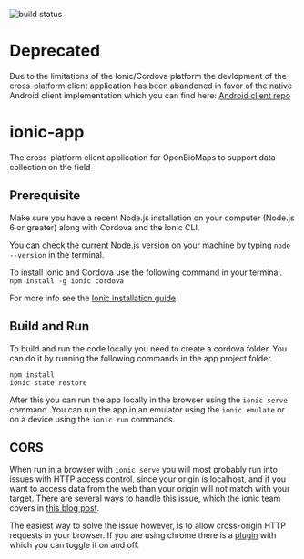 ![build status][build-status]
# Deprecated
Due to the limitations of the Ionic/Cordova platform the devlopment of the cross-platform client application has been abandoned in favor of the native Android client implementation which you can find here: [Android client repo](https://github.com/OpenBioMaps/android-app)

# ionic-app
The cross-platform client application for OpenBioMaps to support data collection on the field

## Prerequisite
Make sure you have a recent Node.js installation on your computer (Node.js 6 or greater) along with Cordova and the Ionic CLI.

You can check the current Node.js version on your machine by typing `node --version` in the terminal.

To install Ionic and Cordova use the following command in your terminal.
`npm install -g ionic cordova`

For more info see the [Ionic installation guide][ionic-install].

## Build and Run
To build and run the code locally you need to create a cordova folder. You can do it by running the following commands in the app project folder.
```
npm install
ionic state restore
```

After this you can run the app locally in the browser using the `ionic serve` command. You can run the app in an emulator using the `ionic emulate` or on a device using the `ionic run` commands.

## CORS
When run in a browser with `ionic serve` you will most probably run into issues with HTTP access control, since your origin is localhost, and if you want to access data from the web than your origin will not match with your target. There are several ways to handle this issue, which the ionic team covers in [this blog post][cors-ionic].

The easiest way to solve the issue however, is to allow cross-origin HTTP requests in your browser. If you are using chrome there is a [plugin][cors-toggle] with which you can toggle it on and off.

[ionic-install]: http://ionicframework.com/docs/v2/setup/installation/
[build-status]: https://travis-ci.org/OpenBioMaps/ionic-app.svg?branch=master
[cors-ionic]: http://blog.ionic.io/handling-cors-issues-in-ionic/
[cors-toggle]: https://chrome.google.com/webstore/detail/cors-toggle/omcncfnpmcabckcddookmnajignpffnh?hl=en
